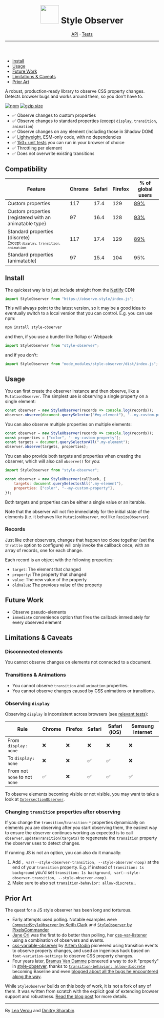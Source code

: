 <header class="wa-split">

# <img src="assets/logo.svg" class="logo" width="60"> Style <span>Observer</span>

<nav>
	<a href="/api">API</a>
	<span class="readme-only">·</span>
	<a href="/tests">Tests</a>
	<a href="https://github.com/leaverou/style-observer" target="_blank">
		<i class="fab fa-github"></i>
	</a>
	<hr class="readme-only" />
</nav>

</header>
<div class="page">
<aside>

- [Install](#install)
- [Usage](#usage)
- [Future Work](#future-work)
- [Limitations & Caveats](#limitations-%26-caveats)
- [Prior Art](#prior-art)

</aside>
<main>

<p class="blurb">
A robust, production-ready library to observe CSS property changes.
Detects browser bugs and works around them, so you don't have to.
</p>

[![npm](https://img.shields.io/npm/v/style-observer)](https://www.npmjs.com/package/style-observer)
[![gzip size](https://img.shields.io/badge/gzip-2.6kB-blue)](https://pkg-size.dev/style-observer)

- <span>✅</span> Observe changes to custom properties
- <span>✅</span> Observe changes to standard properties (except `display`, `transition`, `animation`)
- <span>✅</span> Observe changes on any element (including those in Shadow DOM)
- <span>✅</span> [Lightweight](https://pkg-size.dev/style-observer), ESM-only code, with no dependencies
- <span>✅</span> [150+ unit tests](tests) you can run in your browser of choice
- <span>✅</span> Throttling per element
- <span>✅</span> Does not overwrite existing transitions

## Compatibility

<div class="scrollable">
<table>
<thead>
<tr>
	<th>Feature</th>
	<th><i class="fab fa-chrome"></i> Chrome</th>
	<th><i class="fab fa-safari"></i> Safari</th>
	<th><i class="fab fa-firefox"></i> Firefox</th>
	<th>% of global users</th>
</tr>
</thead>
<tbody>
<tr>
	<td>Custom properties</td>
	<td>117</td>
	<td>17.4</td>
	<td>129</td>
	<td><a href="https://caniuse.com/mdn-css_properties_transition-behavior">89%</a></td>
</tr>
<tr>
	<td>Custom properties (registered with an animatable type)</td>
	<td>97</td>
	<td>16.4</td>
	<td>128</td>
	<td><a href="https://caniuse.com/mdn-api_css_registerproperty_static">93%</a></td>
</tr>
<tr>
	<td>Standard properties (discrete)
	<br><small class="compat wa-caption-s">Except <code>display</code>, <code>transition</code>, <code>animation</code></small>
	</td>
	<td>117</td>
	<td>17.4</td>
	<td>129</td>
	<td><a href="https://caniuse.com/mdn-css_properties_transition-behavior">89%</a></td>
</tr>
<tr>
	<td>Standard properties (animatable)</td>
	<td>97</td>
	<td>15.4</td>
	<td>104</td>
	<td>95%</td>
</tr>
</tbody>
</table>
</div>

## Install

The quickest way is to just include straight from the [Netlify](https://www.netlify.com/) CDN:

```js
import StyleObserver from "https://observe.style/index.js";
```

This will always point to the latest version, so it may be a good idea to eventually switch to a local version that you can control.
E.g. you can use npm:

```sh
npm install style-observer
```

and then, if you use a bundler like Rollup or Webpack:

```js
import StyleObserver from "style-observer";
```

and if you don’t:

```js
import StyleObserver from "node_modules/style-observer/dist/index.js";
```

## Usage

You can first create the observer instance and then observe, like a `MutationObserver`.
The simplest use is observing a single property on a single element:

```js
const observer = new StyleObserver(records => console.log(records));
observer.observe(document.querySelector("#my-element"), "--my-custom-property");
```

You can also observe multiple properties on multiple elements:

```js
const observer = new StyleObserver(records => console.log(records));
const properties = ["color", "--my-custom-property"];
const targets = document.querySelectorAll(".my-element");
observer.observe(targets, properties);
```

You can also provide both targets and properties when creating the observer,
which will also call `observe()` for you:

```js
import StyleObserver from "style-observer";

const observer = new StyleObserver(callback, {
	targets: document.querySelectorAll(".my-element"),
	properties: ["color", "--my-custom-property"],
});
```

Both targets and properties can be either a single value or an iterable.

Note that the observer will not fire immediately for the initial state of the elements (i.e. it behaves like `MutationObserver`, not like `ResizeObserver`).

### Records

Just like other observers, changes that happen too close together (set the `throttle` option to configure) will only invoke the callback once,
with an array of records, one for each change.

Each record is an object with the following properties:
- `target`: The element that changed
- `property`: The property that changed
- `value`: The new value of the property
- `oldValue`: The previous value of the property

## Future Work

- Observe pseudo-elements
- `immediate` convenience option that fires the callback immediately for every observed element

## Limitations & Caveats

### Disconnected elements

You cannot observe changes on elements not connected to a document.

### Transitions & Animations

- You cannot observe `transition` and `animation` properties.
- You cannot observe changes caused by CSS animations or transitions.

### Observing `display`

Observing `display` is inconsistent across browsers (see [relevant tests](tests/?test=display)):

<div class="scrollable">

| Rule | Chrome | Firefox | Safari | Safari (iOS) | Samsung Internet |
| --- | --- | --- | --- | --- | --- |
| From `display: none` | ❌ | ❌ | ❌ | ❌ | ❌ |
| To `display: none` | ❌ | ❌ | ✅ | ✅ | ❌ |
| From not `none` to not `none` |  ✅ | ❌ | ✅ | ✅ | ✅ |

</div>

To observe elements becoming visible or not visible, you may want to take a look at [`IntersectionObserver`](https://developer.mozilla.org/en-US/docs/Web/API/Intersection_Observer_API).

### Changing `transition` properties after observing

If you change the `transition`/`transition-*` properties dynamically on elements you are observing after you start observing them,
the easiest way to ensure the observer continues working as expected is to call `observer.updateTransition(targets)` to regenerate the `transition` property the observer uses to detect changes.

If running JS is not an option, you can also do it manually:
1. Add `, var(--style-observer-transition, --style-observer-noop)` at the end of your `transition` property.
E.g. if instead of `transition: 1s background` you'd set `transition: 1s background, var(--style-observer-transition, --style-observer-noop)`.
2. Make sure to also set `transition-behavior: allow-discrete;`.

## Prior Art

The quest for a JS style observer has been long and torturous.

- Early attempts used polling. Notable examples were [`ComputedStyleObserver` by Keith Clark](https://github.com/keithclark/ComputedStyleObserver)
and [`StyleObserver` by PixelsCommander](https://github.com/PixelsCommander/StyleObserver)
- [Jane Ori](https://propjockey.io) was the first to do better than polling, her [css-var-listener](https://github.com/propjockey/css-var-listener) using a combination of observers and events.
- [css-variable-observer](https://github.com/fluorumlabs/css-variable-observer) by [Artem Godin](https://github.com/fluorumlabs) pioneered using transition events to observe property changes, and used an ingenious hack based on `font-variation-settings` to observe CSS property changes.
- Four years later, [Bramus Van Damme](https://github.com/bramus) pioneered a way to do it "properly" in [style-observer](https://github.com/bramus/style-observer),
thanks to [`transition-behavior: allow-discrete`](https://caniuse.com/mdn-css_properties_transition-behavior) becoming Baseline and even [blogged about all the bugs he encountered along the way](https://www.bram.us/2024/08/31/introducing-bramus-style-observer-a-mutationobserver-for-css/).

While `StyleObserver` builds on this body of work, it is not a fork of any of them.
It was written from scratch with the explicit goal of extending browser support and robustness.
[Read the blog post](https://lea.verou.me/2025/style-observer/) for more details.

</main>
</div>
<footer>
<hr class="readme-only" />

By [Lea Verou](https://lea.verou.me/) and [Dmitry Sharabin](https://d12n.me/).
</footer>
